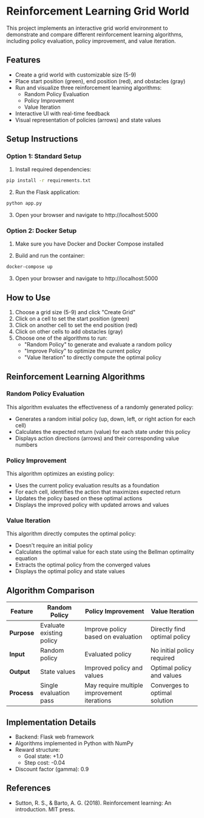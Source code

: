 # Reinforcement Learning Grid World

This project implements an interactive grid world environment to demonstrate and compare different reinforcement learning algorithms, including policy evaluation, policy improvement, and value iteration.

## Features

- Create a grid world with customizable size (5-9)
- Place start position (green), end position (red), and obstacles (gray)
- Run and visualize three reinforcement learning algorithms:
  - Random Policy Evaluation
  - Policy Improvement
  - Value Iteration
- Interactive UI with real-time feedback
- Visual representation of policies (arrows) and state values

## Setup Instructions

### Option 1: Standard Setup

1. Install required dependencies:

```bash
pip install -r requirements.txt
```

2. Run the Flask application:

```bash
python app.py
```

3. Open your browser and navigate to http://localhost:5000

### Option 2: Docker Setup

1. Make sure you have Docker and Docker Compose installed

2. Build and run the container:

```bash
docker-compose up
```

3. Open your browser and navigate to http://localhost:5000

## How to Use

1. Choose a grid size (5-9) and click "Create Grid"
2. Click on a cell to set the start position (green)
3. Click on another cell to set the end position (red)
4. Click on other cells to add obstacles (gray)
5. Choose one of the algorithms to run:
   - "Random Policy" to generate and evaluate a random policy
   - "Improve Policy" to optimize the current policy
   - "Value Iteration" to directly compute the optimal policy

## Reinforcement Learning Algorithms

### Random Policy Evaluation

This algorithm evaluates the effectiveness of a randomly generated policy:

- Generates a random initial policy (up, down, left, or right action for each cell)
- Calculates the expected return (value) for each state under this policy
- Displays action directions (arrows) and their corresponding value numbers

### Policy Improvement

This algorithm optimizes an existing policy:

- Uses the current policy evaluation results as a foundation
- For each cell, identifies the action that maximizes expected return
- Updates the policy based on these optimal actions
- Displays the improved policy with updated arrows and values

### Value Iteration

This algorithm directly computes the optimal policy:

- Doesn't require an initial policy
- Calculates the optimal value for each state using the Bellman optimality equation
- Extracts the optimal policy from the converged values
- Displays the optimal policy and state values

## Algorithm Comparison

| Feature | Random Policy | Policy Improvement | Value Iteration |
|---------|------------------|-------------------|-----------------|
| **Purpose** | Evaluate existing policy | Improve policy based on evaluation | Directly find optimal policy |
| **Input** | Random policy | Evaluated policy | No initial policy required |
| **Output** | State values | Improved policy and values | Optimal policy and values |
| **Process** | Single evaluation pass | May require multiple improvement iterations | Converges to optimal solution |

## Implementation Details

- Backend: Flask web framework
- Algorithms implemented in Python with NumPy
- Reward structure:
  - Goal state: +1.0
  - Step cost: -0.04
- Discount factor (gamma): 0.9

## References

- Sutton, R. S., & Barto, A. G. (2018). Reinforcement learning: An introduction. MIT press.
